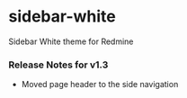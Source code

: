 # sidebar-white
Sidebar White theme for Redmine

### Release Notes for v1.3

   - Moved page header to the side navigation
